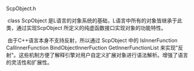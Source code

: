 ScpObject.h

​	class ScpObject 是L语言的对象系统的基础，L语言中所有的对象皆继承于此类，通过实现ScpObject 所定义的纯虚函数接口实现对象的功能特性。

​	由于C++语言本身不支持反射，所以通过  ScpObject 中的 IsInnerFunction CallInnerFunction BindObjectInnerFuction GetInnerFunctionList 来实现"反射"。这些机制方便了解释引擎对用户自定义扩展对象进行语法解析。增强了语言的灵活性和扩展性。

​	

​	